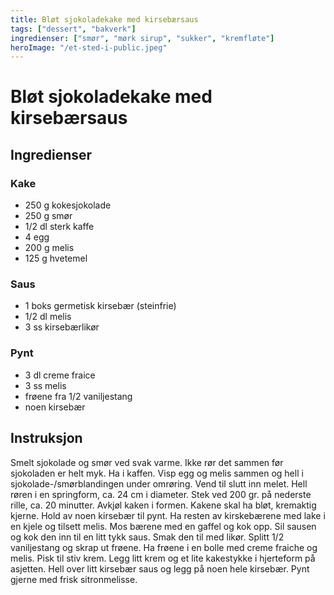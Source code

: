 ```yaml
---
title: Bløt sjokoladekake med kirsebærsaus
tags: ["dessert", "bakverk"]
ingredienser: ["smør", "mørk sirup", "sukker", "kremfløte"]
heroImage: "/et-sted-i-public.jpeg"
---
```


# Bløt sjokoladekake med kirsebærsaus

## Ingredienser

### Kake

- 250 g kokesjokolade
- 250 g smør
- 1/2 dl sterk kaffe
- 4 egg
- 200 g melis
- 125 g hvetemel

### Saus

- 1 boks germetisk kirsebær (steinfrie)
- 1/2 dl melis
- 3 ss kirsebærlikør

### Pynt

- 3 dl creme fraice
- 3 ss melis
- frøene fra 1/2 vaniljestang
- noen kirsebær

## Instruksjon

Smelt sjokolade og smør ved svak varme. Ikke rør det sammen før sjokoladen er helt myk. Ha i kaffen. Visp egg og melis sammen og hell i sjokolade-/smørblandingen under omrøring. Vend til slutt inn melet. Hell røren i en springform, ca. 24 cm i diameter. Stek ved 200 gr. på nederste rille, ca. 20 minutter. Avkjøl kaken i formen. Kakene skal ha bløt, kremaktig kjerne. Hold av noen kirsebær til pynt. Ha resten av kirskebærene med lake i en kjele og tilsett melis. Mos bærene med en gaffel og kok opp. Sil sausen og kok den inn til en litt tykk saus. Smak den til med likør. Splitt 1/2 vaniljestang og skrap ut frøene. Ha frøene i en bolle med creme fraiche og melis. Pisk til stiv krem. Legg litt krem og et lite kakestykke i hjerteform på asjetten. Hell over litt kirsebær saus og legg på noen hele kirsebær. Pynt gjerne med frisk sitronmelisse.
